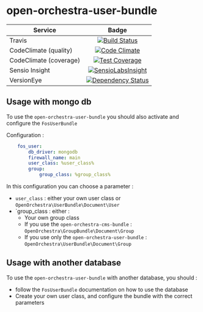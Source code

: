 # open-orchestra-user-bundle

| Service       | Badge         |
| ------------- |:-------------:|
| Travis | [![Build Status](https://travis-ci.org/open-orchestra/open-orchestra-user-bundle.svg)](https://travis-ci.org/open-orchestra/open-orchestra-user-bundle) |
| CodeClimate (quality) | [![Code Climate](https://codeclimate.com/github/open-orchestra/open-orchestra-user-bundle/badges/gpa.svg)](https://codeclimate.com/github/open-orchestra/open-orchestra-user-bundle) |
| CodeClimate (coverage) | [![Test Coverage](https://codeclimate.com/github/open-orchestra/open-orchestra-user-bundle/badges/coverage.svg)](https://codeclimate.com/github/open-orchestra/open-orchestra-user-bundle/coverage) |
| Sensio Insight | [![SensioLabsInsight](https://insight.sensiolabs.com/projects/7e9bf4b8-87e9-4572-a1e1-a67880a1d5af/big.png)](https://insight.sensiolabs.com/projects/7e9bf4b8-87e9-4572-a1e1-a67880a1d5af) |
| VersionEye | [![Dependency Status](https://www.versioneye.com/user/projects/551e87ad971f78433900010e/badge.svg?style=flat)](https://www.versioneye.com/user/projects/551e87ad971f78433900010e) |

## Usage with mongo db

To use the `open-orchestra-user-bundle` you should also activate and configure the `FosUserBundle`

Configuration :

``` yaml
    fos_user:
        db_driver: mongodb
        firewall_name: main
        user_class: %user_class%
        group:
            group_class: %group_class%
```

In this configuration you can choose a parameter :

 - `user_class` : either your own user class or `OpenOrchestra\UserBundle\Document\User`
 - `group_class : either :
   - Your own group class
   - If you use the `open-orchestra-cms-bundle` : `OpenOrchestra\GroupBundle\Document\Group`
   - If you use only the `open-orchestra-user-bundle` : `OpenOrchestra\UserBundle\Document\Group`

## Usage with another database

To use the `open-orchestra-user-bundle` with another database, you should :

 - follow the `FosUserBundle` documentation on how to use the database
 - Create your own user class, and configure the bundle with the correct parameters
